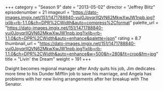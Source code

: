 +++
category = "Season 9"
date = "2013-05-02"
director = "Jeffrey Blitz"
episodenumber = 21
imageurl = "https://dato-images.imgix.net/151/1471788840-vuj0JpyqrIlQVN62MkwXwJW1npb.jpg?ixlib=rb-1.1.0&ch=DPR%2CWidth&auto=compress%2Cformat"
palette_url = "https://dato-images.imgix.net/151/1471788840-vuj0JpyqrIlQVN62MkwXwJW1npb.jpg?ixlib=rb-1.1.0&ch=DPR%2CWidth&auto=enhance&palette=json"
rating = 8.7
thumbnail_url = "https://dato-images.imgix.net/151/1471788840-vuj0JpyqrIlQVN62MkwXwJW1npb.jpg?ixlib=rb-1.1.0&ch=DPR%2CWidth&auto=enhance&w=500&h=280&fit=crop&fm=jpg"
title = "Livin' the Dream"
weight = 191
+++

Dwight becomes regional manager after Andy quits his job, Jim dedicates more time to his Dunder Mifflin job to save his marriage, and Angela has problems with her new living arrangements after her breakup with The Senator.